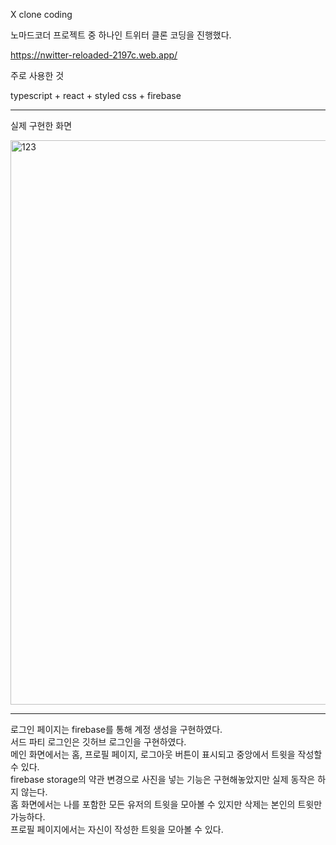 X clone coding

노마드코더 프로젝트 중 하나인 트위터 클론 코딩을 진행했다.

https://nwitter-reloaded-2197c.web.app/

주로 사용한 것

typescript + react + styled css + firebase

-----------

실제 구현한 화면

<img width="2723" height="903" alt="123" src="https://github.com/user-attachments/assets/bf28d248-9d8a-4ce7-9fac-3d762d0e579c" />




------------

로그인 페이지는 firebase를 통해 계정 생성을 구현하였다. <br/>
서드 파티 로그인은 깃허브 로그인을 구현하였다.<br/>
메인 화면에서는 홈, 프로필 페이지, 로그아웃 버튼이 표시되고 중앙에서 트윗을 작성할 수 있다.<br/>
firebase storage의 약관 변경으로 사진을 넣는 기능은 구현해놓았지만 실제 동작은 하지 않는다.<br/>
홈 화면에서는 나를 포함한 모든 유저의 트윗을 모아볼 수 있지만 삭제는 본인의 트윗만 가능하다.<br/>
프로필 페이지에서는 자신이 작성한 트윗을 모아볼 수 있다.<br/>

